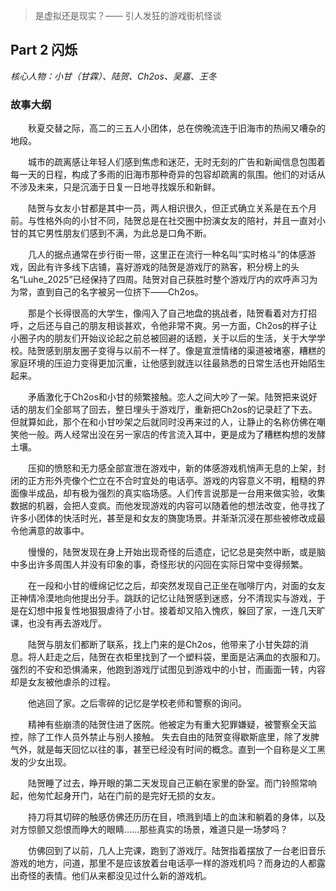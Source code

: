 > 是虚拟还是现实？—— 引人发狂的游戏街机怪谈

## Part  2   闪烁

*核心人物：小甘（甘霖）、陆贺、Ch2os、吴嘉、王冬*

###  故事大纲

&emsp;&emsp;秋夏交替之际，高二的三五人小团体，总在傍晚流连于旧海市的热闹又嘈杂的地段。

&emsp;&emsp;城市的疏离感让年轻人们感到焦虑和迷茫，无时无刻的广告和新闻信息包围着每一天的日程，构成了多雨的旧海市那种奇异的包容却疏离的氛围。他们的对话从不涉及未来，只是沉湎于日复一日地寻找娱乐和新鲜。

&emsp;&emsp;陆贺与女友小甘都是其中一员，两人相识很久，但正式确立关系是在五个月前。与性格外向的小甘不同，陆贺总是在社交圈中扮演女友的陪衬，并且一直对小甘的其它男性朋友们感到不满，为此总是口角不断。   

&emsp;&emsp;几人的据点通常在步行街一带，这里正在流行一种名叫“实时格斗”的体感游戏，因此有许多线下店铺，喜好游戏的陆贺是游戏厅的熟客，积分榜上的头名“Luhe_2025”已经保持了四周。陆贺对自己获胜时整个游戏厅内的欢呼声习为为常，直到自己的名字被另一位挤下——Ch2os。

&emsp;&emsp;那是个长得很高的大学生，像闯入了自己地盘的挑战者，陆贺看着对方打招呼，之后还与自己的朋友相谈甚欢，令他非常不爽。另一方面，Ch2os的样子让小圈子内的朋友们开始议论起之前总被回避的话题，关于以后的生活，关于大学学校。陆贺感到朋友圈子变得与以前不一样了。像是宣泄情绪的渠道被堵塞，糟糕的家庭环境的压迫力变得更加沉重，让他感到就连以往最熟悉的日常生活也开始陌生起来。         

&emsp;&emsp;矛盾激化于Ch2os和小甘的频繁接触。恋人之间大吵了一架。陆贺把来说好话的朋友们全部骂了回去，整日埋头于游戏厅，重新把Ch2os的记录赶了下去。但就算如此，那个在和小甘吵架之后就同时没再来过的人，让静止的名称仿佛在嘲笑他一般。两人经常出没在另一家店的传言流入耳中，更是成为了糟糕构想的发酵土壤。

&emsp;&emsp;压抑的愤怒和无力感全部宣泄在游戏中，新的体感游戏机悄声无息的上架，封闭的正方形外壳像个伫立在不合时宜处的电话亭。游戏的内容意义不明，粗糙的界面像半成品，却有极为强烈的真实临场感。人们传言说那是一台用来做实验，收集数据的机器，会把人变疯。而他发现游戏的内容可以随着他的想法改变，他寻找了许多小团体的快活时光，甚至是和女友的旖旎场景。并渐渐沉浸在那些被修改成最令他满意的故事中。

&emsp;&emsp;慢慢的，陆贺发现在身上开始出现奇怪的后遗症，记忆总是突然中断，或是脑中多出许多周围人并没有印象的事，奇怪形状的闪回在实际日常中变得频繁。

&emsp;&emsp;在一段和小甘的缠绵记忆之后，却突然发现自己正坐在咖啡厅内，对面的女友正神情冷漠地向他提出分手。跳跃的记忆让陆贺感到迷惑，分不清现实与游戏，于是在幻想中报复性地狠狠虐待了小甘。接着却又陷入愧疚，躲回了家，一连几天旷课，也没有再去游戏厅。

&emsp;&emsp;陆贺与朋友们都断了联系，找上门来的是Ch2os，他带来了小甘失踪的消息。将人赶走之后，陆贺在衣柜里找到了一个塑料袋，里面是沾满血的衣服和刀。  强烈的不安和恐惧涌来，他跑到游戏厅试图见到游戏中的小甘，而画面一转，内容却是女友被他虐杀的过程。

&emsp;&emsp;他逃回了家。之后零碎的记忆是学校老师和警察的询问。 

&emsp;&emsp;精神有些崩溃的陆贺住进了医院。他被定为有重大犯罪嫌疑，被警察全天监控，除了工作人员外禁止与别人接触。 失去自由的陆贺变得歇斯底里，除了发脾气外，就是每天回忆以往的事，甚至已经没有时间的概念。直到一个自称是义工黑发的少女出现。

&emsp;&emsp;陆贺睡了过去，睁开眼的第二天发现自己正躺在家里的卧室。而门铃照常响起，他匆忙起身开门，站在门前的是完好无损的女友。   

&emsp;&emsp;持刀将其切碎的触感仿佛还历历在目，喷溅到墙上的血沫和躺着的身体，以及对方惊颤又怨恨而睁大的眼睛......那些真实的场景，难道只是一场梦吗？



&emsp;&emsp;仿佛回到了以前，几人上完课，跑到了游戏厅。陆贺指着摆放了一台老旧音乐游戏的地方，问道，那里不是应该放着台电话亭一样的游戏机吗？而身边的人都露出奇怪的表情。他们从来都没见过什么新的游戏机。